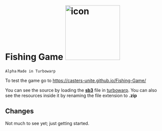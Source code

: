 

# <b>Fishing Game</b> <img width="175" height="175" alt="icon" src="https://github.com/user-attachments/assets/c1a3ac0e-0135-4bfc-8d4f-53cf9f48962a" />
`Alpha` `Made in Turbowarp`

To test the game go to https://casters-unite.github.io/Fishing-Game/

You can see the source by loading the [**sb3**](https://turbowarp.org/editor?project_url=github.com/Casters-Unite/Fishing-Game/raw/main/Boat%20Game.sb3) file in [turbowarp](https://turbowarp.org/editor?clones=Infinity&offscreen&limitless&size=640x360&fps=60&turbo). You can also see the resources inside it by renaming the file extension to **.zip**

## Changes

Not much to see yet; just getting started.
